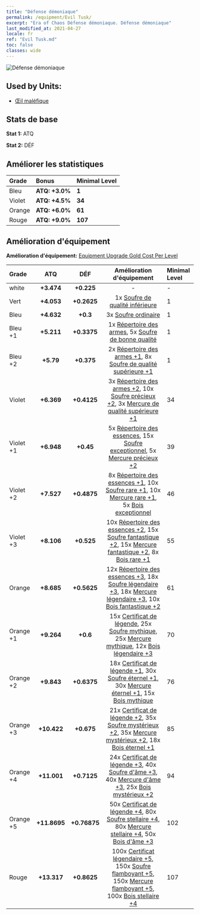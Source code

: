 ```yaml
---
title: "Défense démoniaque"
permalink: /equipment/Evil Tusk/
excerpt: "Era of Chaos Défense démoniaque. Défense démoniaque"
last_modified_at: 2021-04-27
locale: fr
ref: "Evil Tusk.md"
toc: false
classes: wide
---
```


  ![Défense démoniaque](/images/e/e_7033.png)

## Used by Units:

* [Œil maléfique](/fr/units/Beholder/) 


## Stats de base
 **Stat 1:** ATQ

 **Stat 2:** DÉF

## Améliorer les statistiques

  |     Grade    |   Bonus | Minimal Level | 
  |:-------------|:--------|:--------------| 
  | Bleu | **ATQ: +3.0%** | **1** | 
  | Violet | **ATQ: +4.5%** | **34** | 
  | Orange | **ATQ: +6.0%** | **61** | 
  | Rouge | **ATQ: +9.0%** | **107** | 


## Amélioration d'équipement
 **Amélioration d'équipement:** [Equipment Upgrade Gold Cost Per Level](/equipment/EquipmentUpgradeCostPerLevel/) 

  |          Grade      | ATQ | DÉF | Amélioration d'équipement | Minimal Level |
  |:--------------------|:---------:|:---------:|:----------------:|:--------------|
  | white | **+3.474** | **+0.225** | - | - |
  | Vert | **+4.053** | **+0.2625** | 1x [Soufre de qualité inférieure](/ItemsFR/mat_3/) | 1 |
  | Bleu | **+4.632** | **+0.3** | 3x [Soufre ordinaire](/ItemsFR/mat_9/) | 1 |
  | Bleu +1 | **+5.211** | **+0.3375** | 1x [Répertoire des armes](/ItemsFR/mat_18/), 5x [Soufre de bonne qualité](/ItemsFR/mat_15/) | 1 |
  | Bleu +2 | **+5.79** | **+0.375** | 2x [Répertoire des armes +1](/ItemsFR/mat_25/), 8x [Soufre de qualité supérieure +1](/ItemsFR/mat_22/) | 1 |
  | Violet | **+6.369** | **+0.4125** | 3x [Répertoire des armes +2](/ItemsFR/mat_32/), 10x [Soufre précieux +2](/ItemsFR/mat_29/), 3x [Mercure de qualité supérieure +1](/ItemsFR/mat_21/) | 34 |
  | Violet +1 | **+6.948** | **+0.45** | 5x [Répertoire des essences](/ItemsFR/mat_39/), 15x [Soufre exceptionnel](/ItemsFR/mat_36/), 5x [Mercure précieux +2](/ItemsFR/mat_28/) | 39 |
  | Violet +2 | **+7.527** | **+0.4875** | 8x [Répertoire des essences +1](/ItemsFR/mat_46/), 10x [Soufre rare +1](/ItemsFR/mat_43/), 10x [Mercure rare +1](/ItemsFR/mat_42/), 5x [Bois exceptionnel](/ItemsFR/mat_34/) | 46 |
  | Violet +3 | **+8.106** | **+0.525** | 10x [Répertoire des essences +2](/ItemsFR/mat_53/), 15x [Soufre fantastique +2](/ItemsFR/mat_50/), 15x [Mercure fantastique +2](/ItemsFR/mat_49/), 8x [Bois rare +1](/ItemsFR/mat_41/) | 55 |
  | Orange | **+8.685** | **+0.5625** | 12x [Répertoire des essences +3](/ItemsFR/mat_60/), 18x [Soufre légendaire +3](/ItemsFR/mat_57/), 18x [Mercure légendaire +3](/ItemsFR/mat_56/), 10x [Bois fantastique +2](/ItemsFR/mat_48/) | 61 |
  | Orange +1 | **+9.264** | **+0.6** | 15x [Certificat de légende](/ItemsFR/mat_67/), 25x [Soufre mythique](/ItemsFR/mat_64/), 25x [Mercure mythique](/ItemsFR/mat_63/), 12x [Bois légendaire +3](/ItemsFR/mat_55/) | 70 |
  | Orange +2 | **+9.843** | **+0.6375** | 18x [Certificat de légende +1](/ItemsFR/mat_74/), 30x [Soufre éternel +1](/ItemsFR/mat_71/), 30x [Mercure éternel +1](/ItemsFR/mat_70/), 15x [Bois mythique](/ItemsFR/mat_62/) | 76 |
  | Orange +3 | **+10.422** | **+0.675** | 21x [Certificat de légende +2](/ItemsFR/mat_81/), 35x [Soufre mystérieux +2](/ItemsFR/mat_78/), 35x [Mercure mystérieux +2](/ItemsFR/mat_77/), 18x [Bois éternel +1](/ItemsFR/mat_69/) | 85 |
  | Orange +4 | **+11.001** | **+0.7125** | 24x [Certificat de légende +3](/ItemsFR/mat_88/), 40x [Soufre d'âme +3](/ItemsFR/mat_85/), 40x [Mercure d'âme +3](/ItemsFR/mat_84/), 25x [Bois mystérieux +2](/ItemsFR/mat_76/) | 94 |
  | Orange +5 | **+11.8695** | **+0.76875** | 50x [Certificat de légende +4](/ItemsFR/mat_95/), 80x [Soufre stellaire +4](/ItemsFR/mat_92/), 80x [Mercure stellaire +4](/ItemsFR/mat_91/), 50x [Bois d'âme +3](/ItemsFR/mat_83/) | 102 |
  | Rouge | **+13.317** | **+0.8625** | 100x [Certificat légendaire +5](/ItemsFR/mat_102/), 150x [Soufre flamboyant +5](/ItemsFR/mat_99/), 150x [Mercure flamboyant +5](/ItemsFR/mat_98/), 100x [Bois stellaire +4](/ItemsFR/mat_90/) | 107 |


